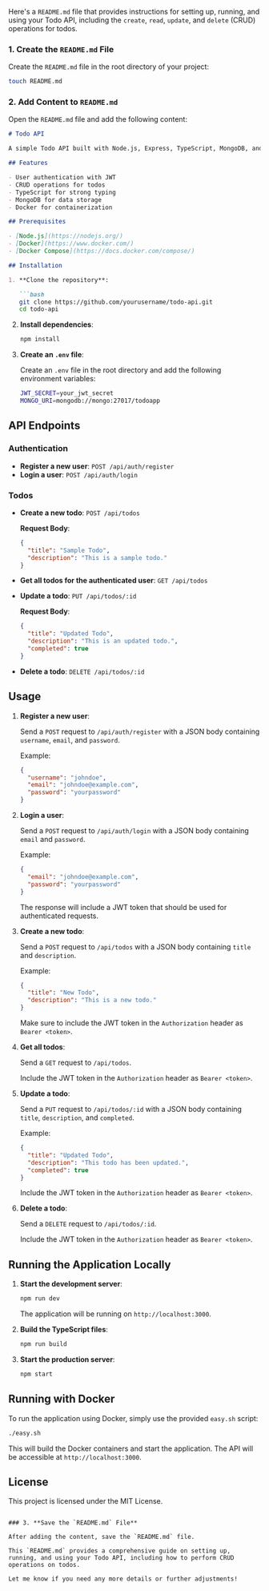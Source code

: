 Here's a `README.md` file that provides instructions for setting up, running, and using your Todo API, including the `create`, `read`, `update`, and `delete` (CRUD) operations for todos.

### 1. **Create the `README.md` File**

Create the `README.md` file in the root directory of your project:

```bash
touch README.md
```

### 2. **Add Content to `README.md`**

Open the `README.md` file and add the following content:

```markdown
# Todo API

A simple Todo API built with Node.js, Express, TypeScript, MongoDB, and Docker. This API allows users to manage their todos with authentication via JWT.

## Features

- User authentication with JWT
- CRUD operations for todos
- TypeScript for strong typing
- MongoDB for data storage
- Docker for containerization

## Prerequisites

- [Node.js](https://nodejs.org/)
- [Docker](https://www.docker.com/)
- [Docker Compose](https://docs.docker.com/compose/)

## Installation

1. **Clone the repository**:

   ```bash
   git clone https://github.com/yourusername/todo-api.git
   cd todo-api
   ```

2. **Install dependencies**:

   ```bash
   npm install
   ```

3. **Create an `.env` file**:

   Create an `.env` file in the root directory and add the following environment variables:

   ```bash
   JWT_SECRET=your_jwt_secret
   MONGO_URI=mongodb://mongo:27017/todoapp
   ```


## API Endpoints

### Authentication

- **Register a new user**: `POST /api/auth/register`
- **Login a user**: `POST /api/auth/login`

### Todos

- **Create a new todo**: `POST /api/todos`

  **Request Body**:

  ```json
  {
    "title": "Sample Todo",
    "description": "This is a sample todo."
  }
  ```

- **Get all todos for the authenticated user**: `GET /api/todos`

- **Update a todo**: `PUT /api/todos/:id`

  **Request Body**:

  ```json
  {
    "title": "Updated Todo",
    "description": "This is an updated todo.",
    "completed": true
  }
  ```

- **Delete a todo**: `DELETE /api/todos/:id`

## Usage

1. **Register a new user**:

   Send a `POST` request to `/api/auth/register` with a JSON body containing `username`, `email`, and `password`.

   Example:

   ```json
   {
     "username": "johndoe",
     "email": "johndoe@example.com",
     "password": "yourpassword"
   }
   ```

2. **Login a user**:

   Send a `POST` request to `/api/auth/login` with a JSON body containing `email` and `password`.

   Example:

   ```json
   {
     "email": "johndoe@example.com",
     "password": "yourpassword"
   }
   ```

   The response will include a JWT token that should be used for authenticated requests.

3. **Create a new todo**:

   Send a `POST` request to `/api/todos` with a JSON body containing `title` and `description`.

   Example:

   ```json
   {
     "title": "New Todo",
     "description": "This is a new todo."
   }
   ```

   Make sure to include the JWT token in the `Authorization` header as `Bearer <token>`.

4. **Get all todos**:

   Send a `GET` request to `/api/todos`.

   Include the JWT token in the `Authorization` header as `Bearer <token>`.

5. **Update a todo**:

   Send a `PUT` request to `/api/todos/:id` with a JSON body containing `title`, `description`, and `completed`.

   Example:

   ```json
   {
     "title": "Updated Todo",
     "description": "This todo has been updated.",
     "completed": true
   }
   ```

   Include the JWT token in the `Authorization` header as `Bearer <token>`.

6. **Delete a todo**:

   Send a `DELETE` request to `/api/todos/:id`.

   Include the JWT token in the `Authorization` header as `Bearer <token>`.

## Running the Application Locally

1. **Start the development server**:

   ```bash
   npm run dev
   ```

   The application will be running on `http://localhost:3000`.

2. **Build the TypeScript files**:

   ```bash
   npm run build
   ```

3. **Start the production server**:

   ```bash
   npm start
   ```

## Running with Docker

To run the application using Docker, simply use the provided `easy.sh` script:

```bash
./easy.sh
```

This will build the Docker containers and start the application. The API will be accessible at `http://localhost:3000`.

## License

This project is licensed under the MIT License.
```

### 3. **Save the `README.md` File**

After adding the content, save the `README.md` file.

This `README.md` provides a comprehensive guide on setting up, running, and using your Todo API, including how to perform CRUD operations on todos.

Let me know if you need any more details or further adjustments!